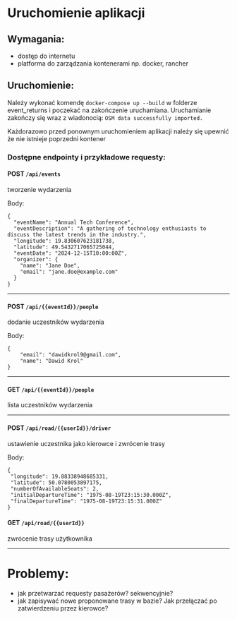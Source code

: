 # Uruchomienie aplikacji

## Wymagania:
- dostęp do internetu
- platforma do zarządzania kontenerami np. docker, rancher

## Uruchomienie:

Należy wykonać komendę `docker-compose up --build` w folderze event_returns i poczekać na zakończenie uruchamiana. Uruchamianie zakończy się wraz z wiadonocią: `OSM data successfully imported.`

Każdorazowo przed ponownym uruchomieniem aplikacji należy się upewnić że nie istnieje poprzedni kontener

### Dostępne endpointy i przykładowe requesty:
#### POST `/api/events`
tworzenie wydarzenia

Body:
```
{
  "eventName": "Annual Tech Conference",
  "eventDescription": "A gathering of technology enthusiasts to discuss the latest trends in the industry.",
  "longitude": 19.830607623181738,
  "latitude": 49.5432717065725044,
  "eventDate": "2024-12-15T10:00:00Z",
  "organizer": {
    "name": "Jane Doe",
    "email": "jane.doe@example.com"
  }
}
```
---
#### POST `/api/{{eventId}}/people`
dodanie uczestników wydarzenia

Body:
```
{
    "email": "dawidkrol9@gmail.com",
    "name": "Dawid Krol"
}
```
---
#### GET `/api/{{eventId}}/people`
lista uczestników wydarzenia

---
#### POST `/api/road/{{userId}}/driver`
ustawienie uczestnika jako kierowce i zwrócenie trasy

Body:
```
{
 "longitude": 19.88338948685331,
 "latitude": 50.0780053897175,
 "numberOfAvailableSeats": 2,
 "initialDepartureTime": "1975-08-19T23:15:30.000Z",
 "finalDepartureTime": "1975-08-19T23:15:31.000Z"
}
```

#### GET `/api/road/{{userId}}`
zwrócenie trasy użytkownika

---


# Problemy:
- jak przetwarzać requesty pasażerów? sekwencyjnie?
- jak zapisywać nowe proponowane trasy w bazie? Jak przełączać po zatwierdzeniu przez kierowce?
